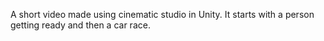 A short video made using cinematic studio in Unity. It starts with a person getting ready and then a car race.
